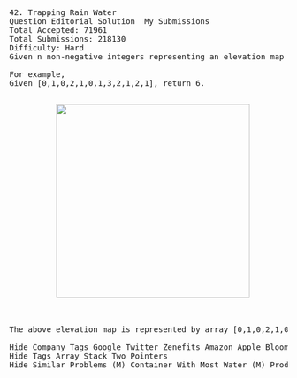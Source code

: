 <pre>
42. Trapping Rain Water  
Question Editorial Solution  My Submissions
Total Accepted: 71961
Total Submissions: 218130
Difficulty: Hard
Given n non-negative integers representing an elevation map where the width of each bar is 1, compute how much water it is able to trap after raining.

For example, 
Given [0,1,0,2,1,0,1,3,2,1,2,1], return 6.
<p align="center">
  <img src="http://www.leetcode.com/wp-content/uploads/2012/08/rainwatertrap.png" width="350"/>
</p>

The above elevation map is represented by array [0,1,0,2,1,0,1,3,2,1,2,1]. In this case, 6 units of rain water (blue section) are being trapped. Thanks Marcos for contributing this image!

Hide Company Tags Google Twitter Zenefits Amazon Apple Bloomberg
Hide Tags Array Stack Two Pointers
Hide Similar Problems (M) Container With Most Water (M) Product of Array Except Self

</pre>
